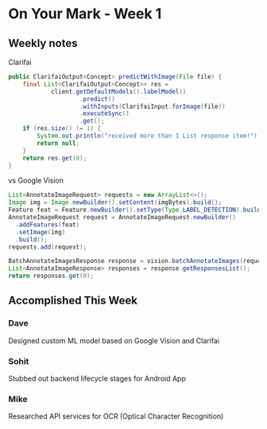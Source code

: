 # On Your Mark - Week 1

## Weekly notes

Clarifai
```Java
public ClarifaiOutput<Concept> predictWithImage(File file) {
    final List<ClarifaiOutput<Concept>> res =
            client.getDefaultModels().labelModel()
                    .predict()
                    .withInputs(ClarifaiInput.forImage(file))
                    .executeSync()
                    .get();
    if (res.size() != 1) {
        System.out.println("received more than 1 List response item!");
        return null;
    }
    return res.get(0);
}
```
vs
Google Vision
```Java
List<AnnotateImageRequest> requests = new ArrayList<>();
Image img = Image.newBuilder().setContent(imgBytes).build();
Feature feat = Feature.newBuilder().setType(Type.LABEL_DETECTION).build();
AnnotateImageRequest request = AnnotateImageRequest.newBuilder()
  .addFeatures(feat)
  .setImage(img)
  .build();
requests.add(request);

BatchAnnotateImagesResponse response = vision.batchAnnotateImages(requests);
List<AnnotateImageResponse> responses = response.getResponsesList();
return responses.get(0);
```

## Accomplished This Week

### Dave
Designed custom ML model based on Google Vision and Clarifai

### Sohit
Stubbed out backend lifecycle stages for Android App

### Mike
Researched API services for OCR (Optical Character Recognition)
